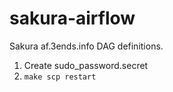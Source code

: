 sakura-airflow
==============

Sakura af.3ends.info DAG definitions.


1. Create sudo_password.secret
2. `make scp restart`
